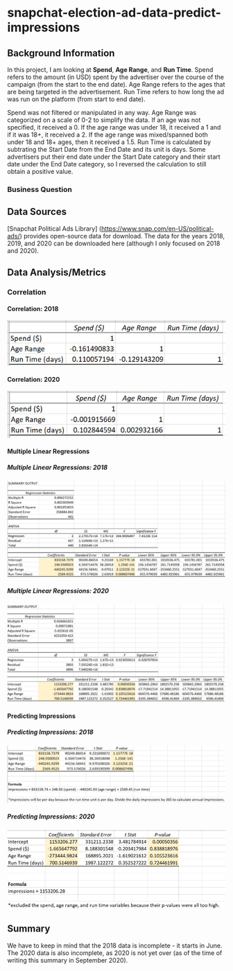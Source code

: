 # snapchat-election-ad-data-predict-impressions
## Background Information
In this project, I am looking at __Spend__, __Age Range__, and __Run Time__. Spend refers to the amount (in USD) spent by the advertiser over the course of the campaign (from the start to the end date). Age Range refers to the ages that are being targeted in the advertisement. Run Time refers to how long the ad was run on the platform (from start to end date). 

Spend was not filtered or manipulated in any way. 
Age Range was categorized on a scale of 0-2 to simplify the data. If an age was not specified, it received a 0. If the age range was under 18, it received a 1 and if it was 18+, it received a 2. If the age range was mixed/spanned both under 18 and 18+ ages, then it received a 1.5. 
Run Time is calculated by subtrating the Start Date from the End Date and its unit is days. Some advertisers put their end date under the Start Date category and their start date under the End Date category, so I reversed the calculation to still obtain a positive value. 

### Business Question

## Data Sources
[Snapchat Political Ads Library] (https://www.snap.com/en-US/political-ads/) provides open-source data for download. The data for the years 2018, 2019, and 2020 can be downloaded here (although I only focused on 2018 and 2020). 

## Data Analysis/Metrics 

### Correlation
#### Correlation: 2018
![alt text](https://github.com/viv-sun/snapchat-election-ad-data-predict-impressions/blob/master/Correlation%20-%202018%20Snapchat%20Data.jpg)

#### Correlation: 2020
![alt text](https://github.com/viv-sun/snapchat-election-ad-data-predict-impressions/blob/master/Correlation%20-%202020%20Snapchat%20Data.jpg)

#### Multiple Linear Regressions
##### Multiple Linear Regressions: 2018
![alt text](https://github.com/viv-sun/snapchat-election-ad-data-predict-impressions/blob/master/Multiple%20Linear%20Regression%20-%202018%20Snapchat%20Data.jpg)

##### Multiple Linear Regressions: 2020
![alt text](https://github.com/viv-sun/snapchat-election-ad-data-predict-impressions/blob/master/Multiple%20Linear%20Regression%20-%202020%20Snapchat%20Data.jpg) 

#### Predicting Impressions 
##### Predicting Impressions: 2018
![alt text](https://github.com/viv-sun/snapchat-election-ad-data-predict-impressions/blob/master/Predicting%20Impressions%20-%202018%20Snapchat%20Data.jpg)

##### Predicting Impressions: 2020
![alt text](https://github.com/viv-sun/snapchat-election-ad-data-predict-impressions/blob/master/Predicting%20Impressions%20-%202020%20Snapchat%20Data.jpg)

## Summary

We have to keep in mind that the 2018 data is incomplete - it starts in June. The 2020 data is also incomplete, as 2020 is not yet over (as of the time of writing this summary in September 2020). 
